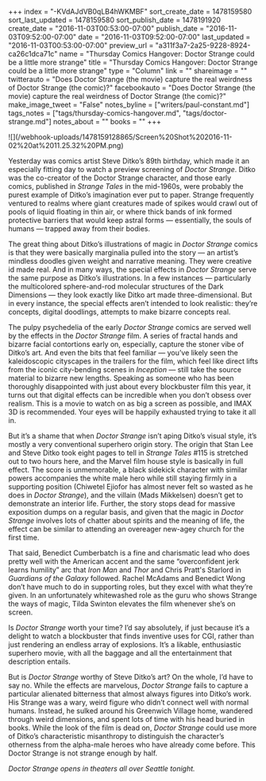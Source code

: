 +++
index = "-KVdAJdVB0qLB4hWKMBF"
sort_create_date = 1478159580
sort_last_updated = 1478159580
sort_publish_date = 1478191920
create_date = "2016-11-03T00:53:00-07:00"
publish_date = "2016-11-03T09:52:00-07:00"
date = "2016-11-03T09:52:00-07:00"
last_updated = "2016-11-03T00:53:00-07:00"
preview_url = "a311f3a7-2a25-9228-8924-ca26c1dca71c"
name = "Thursday Comics Hangover: Doctor Strange could be a little more strange"
title = "Thursday Comics Hangover: Doctor Strange could be a little more strange"
type = "Column"
link = ""
shareimage = ""
twitterauto = "Does Doctor Strange (the movie) capture the real weirdness of Doctor Strange (the comic)?"
facebookauto = "Does Doctor Strange (the movie) capture the real weirdness of Doctor Strange (the comic)?"
make_image_tweet = "False"
notes_byline = ["writers/paul-constant.md"]
tags_notes = ["tags/thursday-comics-hangover.md", "tags/doctor-strange.md"]
notes_about = ""
books = ""
+++
<p class="image">![](/webhook-uploads/1478159128865/Screen%20Shot%202016-11-02%20at%2011.25.32%20PM.png)</p>

Yesterday was comics artist Steve Ditko’s 89th birthday, which made it an especially fitting day to watch a preview screening of *Doctor Strange*. Ditko was the co-creator of the Doctor Strange character, and those early comics, published in *Strange Tales* in the mid-1960s, were probably the purest example of Ditko’s imagination ever put to paper. Strange frequently ventured to realms where giant creatures made of spikes would crawl out of pools of liquid floating in thin air, or where thick bands of ink formed protective barriers that would keep astral forms — essentially, the souls of humans — trapped away from their bodies.

The great thing about Ditko’s illustrations of magic in *Doctor Strange* comics is that they were basically marginalia pulled into the story — an artist’s mindless doodles given weight and narrative meaning. They were creative id made real. And in many ways, the special effects in *Doctor Strange* serve the same purpose as Ditko’s illustrations. In a few instances — particularly the multicolored sphere-and-rod molecular structures of the Dark Dimensions — they look exactly like Ditko art made three-dimensional. But in every instance, the special effects aren’t intended to look realistic: they’re concepts, digital doodlings, attempts to make bizarre concepts real. 

The pulpy psychedelia of the early *Doctor Strange* comics are served well by the effects in the *Doctor Strange* film. A series of fractal hands and bizarre facial contortions early on, especially, capture the stoner vibe of Ditko’s art. And even the bits that feel familiar — you’ve likely seen the kaleidoscopic cityscapes in the trailers for the film, which feel like direct lifts from the iconic city-bending scenes in *Inception* — still take the source material to bizarre new lengths. Speaking as someone who has been thoroughly disappointed with just about every blockbuster film this year, it turns out that digital effects can be incredible when you don’t obsess over realism. This is a movie to watch on as big a screen as possible, and IMAX 3D is recommended. Your eyes will be happily exhausted trying to take it all in.

But it’s a shame that when *Doctor Strange* isn’t aping Ditko’s visual style, it’s mostly a very conventional superhero origin story. The origin that Stan Lee and Steve Ditko took eight pages to tell in *Strange Tales* #115 is stretched out to two hours here, and the Marvel film house style is basically in full effect. The score is unmemorable, a black sidekick character with similar powers accompanies the white male hero while still staying firmly in a supporting position (Chiwetel Ejiofor has almost never felt so wasted as he does in *Doctor Strange*), and the villain (Mads Mikkelsen) doesn’t get to demonstrate an interior life. Further, the story stops dead for massive exposition dumps on a regular basis, and given that the magic in *Doctor Strange* involves lots of chatter about spirits and the meaning of life, the effect can be similar to attending an overeager new-agey church for the first time.

That said, Benedict Cumberbatch is a fine and charismatic lead who does pretty well with the American accent and the same “overconfident jerk learns humility” arc that *Iron Man* and *Thor* and Chris Pratt's Starlord in *Guardians of the Galaxy* followed. Rachel McAdams and Benedict Wong don’t have much to do in supporting roles, but they excel with what they’re given. In an unfortunately whitewashed role as the guru who shows Strange the ways of magic, Tilda Swinton elevates the film whenever she’s on screen.

Is *Doctor Strange* worth your time? I’d say absolutely, if just because it’s a delight to watch a blockbuster that finds inventive uses for CGI, rather than just rendering an endless array of explosions. It’s a likable, enthusiastic superhero movie, with all the baggage and all the entertainment that description entails. 

But is *Doctor Strange* worthy of Steve Ditko’s art? On the whole, I’d have to say no. While the effects are marvelous, *Doctor Strange* fails to capture a particular alienated bitterness that almost always figures into Ditko’s work. His Strange was a wary, weird figure who didn’t connect well with normal humans. Instead, he sulked around his Greenwich Village home, wandered through weird dimensions, and spent lots of time with his head buried in books. While the look of the film is dead on, *Doctor Strange* could use more of Ditko’s characteristic misanthropy to distinguish the character’s otherness from the alpha-male heroes who have already come before. This Doctor Strange is not strange enough by half.

*Doctor Strange opens in theaters all over Seattle tonight.*
